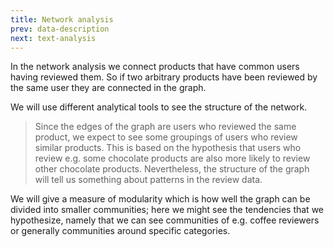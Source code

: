 ```yaml
---
title: Network analysis
prev: data-description
next: text-analysis
---
```

In the network analysis we connect products that have common users having reviewed them. So if two
arbitrary products have been reviewed by the same user they are connected in the graph.

We will use different analytical tools to see the structure of the network.

> Since the edges of the graph are users who reviewed the same product, we expect to see
> some groupings of users who review similar products. This is based on the hypothesis that
> users who review e.g. some chocolate products are also more likely to review other chocolate
> products. Nevertheless, the structure of the graph will tell us something about patterns in
> the review data.

We will give a measure of modularity which is how well the graph can be divided into smaller
communities; here we might see the tendencies that we hypothesize, namely that we can see
communities of e.g. coffee reviewers or generally communities around specific categories.

